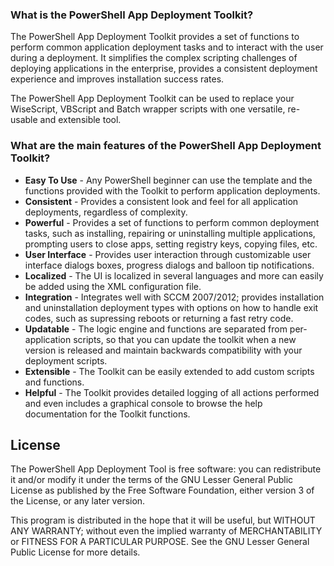 ### What is the PowerShell App Deployment Toolkit?

The PowerShell App Deployment Toolkit provides a set of functions to perform common application deployment tasks and to interact with the user during a deployment. It simplifies the complex scripting challenges of deploying applications in the enterprise, provides a consistent deployment experience and improves installation success rates.

The PowerShell App Deployment Toolkit can be used to replace your WiseScript, VBScript and Batch wrapper scripts with one versatile, re-usable and extensible tool.

### What are the main features of the PowerShell App Deployment Toolkit?

* **Easy To Use** - Any PowerShell beginner can use the template and the functions provided with the Toolkit to perform application deployments.
* **Consistent** - Provides a consistent look and feel for all application deployments, regardless of complexity.
* **Powerful** - Provides a set of functions to perform common deployment tasks, such as installing, repairing or uninstalling multiple applications, prompting users to close apps, setting registry keys, copying files, etc.
* **User Interface** - Provides user interaction through customizable user interface dialogs boxes, progress dialogs and balloon tip notifications.
* **Localized** - The UI is localized in several languages and more can easily be added using the XML configuration file.
* **Integration** - Integrates well with SCCM 2007/2012; provides installation and uninstallation deployment types with options on how to handle exit codes, such as supressing reboots or returning a fast retry code.
* **Updatable** - The logic engine and functions are separated from per-application scripts, so that you can update the toolkit when a new version is released and maintain backwards compatibility with your deployment scripts.
* **Extensible** - The Toolkit can be easily extended to add custom scripts and functions.
* **Helpful** - The Toolkit provides detailed logging of all actions performed and even includes a graphical console to browse the help documentation for the Toolkit functions.

## License

The PowerShell App Deployment Tool is free software: you can redistribute it and/or modify it under the terms of the GNU Lesser General Public License as published by the Free Software Foundation, either version 3 of the License, or any later version.
 
This program is distributed in the hope that it will be useful, but WITHOUT ANY WARRANTY; without even the implied warranty of MERCHANTABILITY or FITNESS FOR A PARTICULAR PURPOSE.  See the GNU Lesser General Public License for more details.
